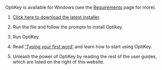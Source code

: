 OptiKey is available for Windows (see the [Requirements](https://github.com/JuliusSweetland/OptiKey/wiki/Requirements) page for more).

1. [Click here to download the latest installer](https://github.com/JuliusSweetland/OptiKey/releases/download/v1.2.3/OptiKeySetup-1.2.3.exe).

2. Run the file and follow the prompts to install Optikey.

3. Run OptiKey.

4. Read ['Typing your first word'](https://github.com/JuliusSweetland/OptiKey/wiki/Type-your-first-word) and learn how to start using OptiKey.

5. Unleash the power of OptiKey by reading the rest of the user guides, which are listed on the right of this website.
